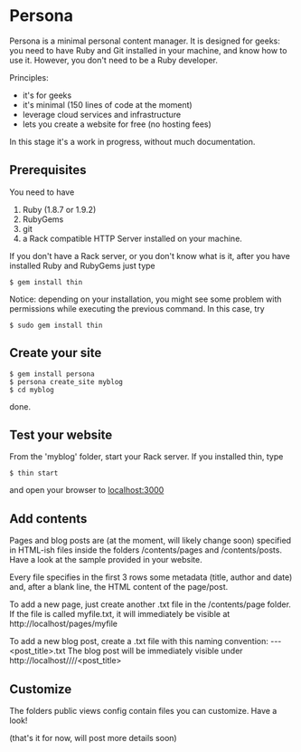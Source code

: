Persona
=======

Persona is a minimal personal content manager. It is designed for geeks: you need to have Ruby and Git installed in your machine, and know how to use it. However, you don't need to be a Ruby developer.

Principles:

* it's for geeks
* it's minimal (150 lines of code at the moment)
* leverage cloud services and infrastructure
* lets you create a website for free (no hosting fees)

In this stage it's a work in progress, without much documentation.

Prerequisites
-------------
You need to have
1. Ruby (1.8.7 or 1.9.2) 
2. RubyGems
3. git
4. a Rack compatible HTTP Server 
installed on your machine.

If you don't have a Rack server, or you don't know what is it, after you have installed Ruby and RubyGems just type

    $ gem install thin

Notice: depending on your installation, you might see some problem with permissions while executing the previous command. In this case, try

    $ sudo gem install thin


Create your site
----------------

    $ gem install persona
    $ persona create_site myblog
    $ cd myblog 

done.

Test your website
-----------------

From the 'myblog' folder, start your Rack server. If you installed thin, type

    $ thin start

and open your browser to [localhost:3000](http://localhost:3000/ "localhost:3000")

Add contents
------------

Pages and blog posts are (at the moment, will likely change soon) specified in HTML-ish files inside the folders /contents/pages  and /contents/posts.
Have a look at the sample provided in your website.

Every file specifies in the first 3 rows some metadata (title, author and date) and, after a blank line, the HTML content of the page/post.

To add a new page, just create another .txt file in the /contents/page folder.  If the file is called myfile.txt, it will immediately be visible at http://localhost/pages/myfile

To add a new blog post, create a .txt file with this naming convention:
    <year>-<month>-<day>-<post_title>.txt
The blog post will be immediately visible under  http://localhost/<year>/<month>/<date>/<post_title>
	
	
Customize
---------

The folders
    public
    views
    config
contain files you can customize. Have a look!



(that's it for now, will post more details soon)
	

